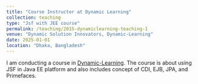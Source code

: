 ```yaml
---
title: "Course Instructor at Dynamic Learning"
collection: teaching
type: "Jsf with JEE course"
permalink: /teaching/2015-dynamiclearning-teaching-1
venue: "Dynamic Solution Innovators, Dynamic-Learning"
date: 2025-01-01
location: "Dhaka, Bangladesh"
---
```


I am conducting a course in [Dynamic-Learning](https://dynamic-learning.innovatorslab.net/index.php).
The course is about using JSF in Java EE platform and also includes concept of CDI, EJB, JPA, and Primefaces.